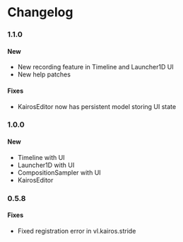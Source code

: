 # Changelog

### 1.1.0
#### New
- New recording feature in Timeline and Launcher1D UI
- New help patches

#### Fixes
- KairosEditor now has persistent model storing UI state

### 1.0.0
#### New
- Timeline with UI
- Launcher1D with UI
- CompositionSampler with UI
- KairosEditor

### 0.5.8
#### Fixes

- Fixed registration error in vl.kairos.stride


